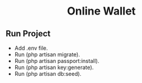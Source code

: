<p align="center"><h1 style="text-align: center">Online Wallet</h1></p>


## Run Project

- Add .env file.
- Run (php artisan migrate).
- Run (php artisan passport:install).
- Run (php artisan key:generate).
- Run (php artisan db:seed).
